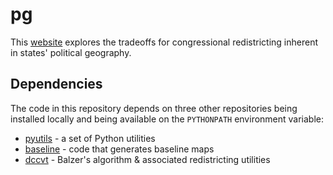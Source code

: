 # pg

This [website](https://alecramsay.github.io/pg/)
explores the tradeoffs for congressional redistricting inherent in states' political geography. 

## Dependencies

The code in this repository depends on three other repositories being installed locally and
being available on the `PYTHONPATH` environment variable:

- [pyutils](https://github.com/alecramsay/pyutils) - a set of Python utilities
- [baseline](https://github.com/alecramsay/baseline) - code that generates baseline maps
- [dccvt](https://github.com/proebsting/dccvt) - Balzer's algorithm & associated redistricting utilities